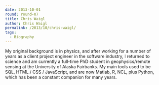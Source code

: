 ```yaml
---
date: 2013-10-01
round: round-07
title: Chris Waigl
author: Chris Waigl
permalink: /2013/10/chris-waigl/
tags:
  - Biography
---
```

My original background is in physics, and after working for a number of years as a client project engineer in the software industry, I returned to science and am currently a full-time PhD student in geophysics/remote sensing at the University of Alaska Fairbanks. My main tools used to be SQL, HTML / CSS / JavaScript, and are now Matlab, R, NCL, plus Python, which has been a constant companion for many years.
